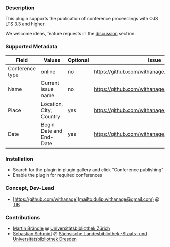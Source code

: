 ### Description

This plugin supports the publication of conference proceedings with OJS LTS 3.3 and higher.


We welcome ideas, feature requests in the [discussion](https://github.com/withanage/conference/discussions/) section.


### Supported Metadata
| Field       | Values                  | Optional | Issue                                            | Version |
|-------------|-------------------------|----------|--------------------------------------------------|----|
| Conference type | online                  | no       | https://github.com/withanage/conference/issues/5 | 3.3   |
|  Name | Current issue name      | no       | https://github.com/withanage/conference/issues/2 | 3.3   |
| Place       | Location, City, Country | yes      | https://github.com/withanage/conference/issues/3 | 3.3 |
| Date        | Begin Date and End-Date | yes      | https://github.com/withanage/conference/issues/4 | 3.3|



### Installation
- Search for the plugin in  plugin gallery and click "Conference publishing"
- Enable the plugin for required conferences



### Concept, Dev-Lead

- [https://github.com/withanage](mailto:dulip.withanage@gmail.com)  @ [TIB](https://tib.eu)
### Contributions
- [Martin Brändle](https://github.com/mpbraendle) @ [Universitätsbibliothek Zürich](https://www.ub.uzh.ch/)
- [Sebastian Schmidt](https://github.com/basti95) @ [Sächsische Landesbibliothek -Staats- und Universitätsbibliothek Dresden](https://www.slub-dresden.de/)  








